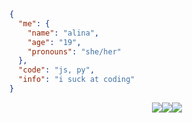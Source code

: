 ```json
{
  "me": {
    "name": "alina",
    "age": "19",
    "pronouns": "she/her"
  },
  "code": "js, py",
  "info": "i suck at coding"
}
```
<p align="center">
<img src="https://i.imgur.com/yuW2uYh.gif"><img src="https://i.imgur.com/yuW2uYh.gif"><img src="https://i.imgur.com/yuW2uYh.gif">
</p>
